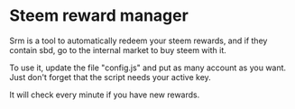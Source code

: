# Steem reward manager

Srm is a tool to automatically redeem your steem rewards, and if they contain sbd, go to the internal market to buy steem with it. 

To use it, update the file "config.js" and put as many account as you want. Just don't forget that the script needs your active key.

It will check every minute if you have new rewards.
